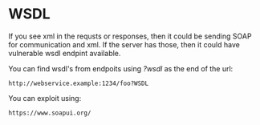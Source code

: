 # WSDL
If you see xml in the requsts or responses, then it could be sending SOAP for communication and xml.
If the server has those, then it could have vulnerable wsdl endpint available.

You can find wsdl's from endpoits using *?wsdl* as the end of the url:
```
http://webservice.example:1234/foo?WSDL
```

You can exploit using:
```
https://www.soapui.org/
```
